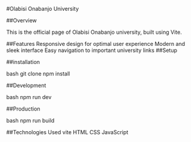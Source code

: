 #Olabisi Onabanjo University

##Overview

This is the official page of Olabisi Onabanjo university, built using Vite.

##Features
    Responsive design for optimal user experience
    Modern and sleek interface
    Easy navigation to important university links
##Setup

##installation

bash 
git clone 
npm install

##Development

bash 
npm run dev

##Production

bash 
npm run build

##Technologies Used
    vite
    HTML
    CSS
    JavaScript

